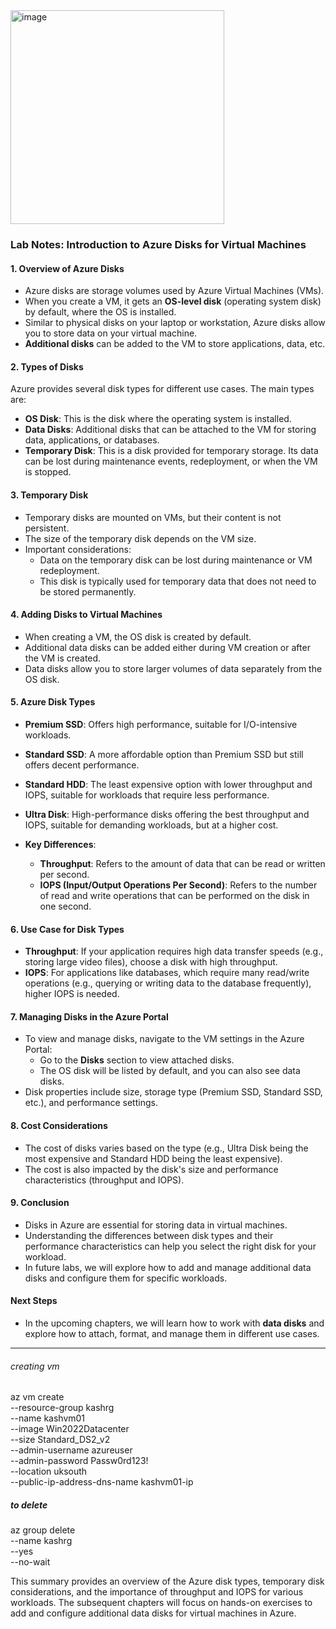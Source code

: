 



<img width="342" alt="image" src="https://github.com/user-attachments/assets/d3092d77-98de-4e81-9166-5b1071fa0e1c" />

### Lab Notes: Introduction to Azure Disks for Virtual Machines

#### 1. **Overview of Azure Disks**
   - Azure disks are storage volumes used by Azure Virtual Machines (VMs).
   - When you create a VM, it gets an **OS-level disk** (operating system disk) by default, where the OS is installed.
   - Similar to physical disks on your laptop or workstation, Azure disks allow you to store data on your virtual machine.
   - **Additional disks** can be added to the VM to store applications, data, etc.
   
#### 2. **Types of Disks**
   Azure provides several disk types for different use cases. The main types are:

   - **OS Disk**: This is the disk where the operating system is installed.
   - **Data Disks**: Additional disks that can be attached to the VM for storing data, applications, or databases.
   - **Temporary Disk**: This is a disk provided for temporary storage. Its data can be lost during maintenance events, redeployment, or when the VM is stopped.

#### 3. **Temporary Disk**
   - Temporary disks are mounted on VMs, but their content is not persistent.
   - The size of the temporary disk depends on the VM size.
   - Important considerations:
     - Data on the temporary disk can be lost during maintenance or VM redeployment.
     - This disk is typically used for temporary data that does not need to be stored permanently.

#### 4. **Adding Disks to Virtual Machines**
   - When creating a VM, the OS disk is created by default.
   - Additional data disks can be added either during VM creation or after the VM is created.
   - Data disks allow you to store larger volumes of data separately from the OS disk.

#### 5. **Azure Disk Types**
   - **Premium SSD**: Offers high performance, suitable for I/O-intensive workloads.
   - **Standard SSD**: A more affordable option than Premium SSD but still offers decent performance.
   - **Standard HDD**: The least expensive option with lower throughput and IOPS, suitable for workloads that require less performance.
   - **Ultra Disk**: High-performance disks offering the best throughput and IOPS, suitable for demanding workloads, but at a higher cost.

   - **Key Differences**:
     - **Throughput**: Refers to the amount of data that can be read or written per second.
     - **IOPS (Input/Output Operations Per Second)**: Refers to the number of read and write operations that can be performed on the disk in one second.

#### 6. **Use Case for Disk Types**
   - **Throughput**: If your application requires high data transfer speeds (e.g., storing large video files), choose a disk with high throughput.
   - **IOPS**: For applications like databases, which require many read/write operations (e.g., querying or writing data to the database frequently), higher IOPS is needed.

#### 7. **Managing Disks in the Azure Portal**
   - To view and manage disks, navigate to the VM settings in the Azure Portal:
     - Go to the **Disks** section to view attached disks.
     - The OS disk will be listed by default, and you can also see data disks.
   - Disk properties include size, storage type (Premium SSD, Standard SSD, etc.), and performance settings.

#### 8. **Cost Considerations**
   - The cost of disks varies based on the type (e.g., Ultra Disk being the most expensive and Standard HDD being the least expensive).
   - The cost is also impacted by the disk's size and performance characteristics (throughput and IOPS).

#### 9. **Conclusion**
   - Disks in Azure are essential for storing data in virtual machines.
   - Understanding the differences between disk types and their performance characteristics can help you select the right disk for your workload.
   - In future labs, we will explore how to add and manage additional data disks and configure them for specific workloads.

#### **Next Steps**
   - In the upcoming chapters, we will learn how to work with **data disks** and explore how to attach, format, and manage them in different use cases.

---


###### creating vm

az vm create \
  --resource-group kashrg \
  --name kashvm01 \
  --image Win2022Datacenter \
  --size Standard_DS2_v2 \
  --admin-username azureuser \
  --admin-password Passw0rd123! \
  --location uksouth \
  --public-ip-address-dns-name kashvm01-ip


#####  to delete

az group delete \
  --name kashrg \
  --yes \
  --no-wait

This summary provides an overview of the Azure disk types, temporary disk considerations, and the importance of throughput and IOPS for various workloads. The subsequent chapters will focus on hands-on exercises to add and configure additional data disks for virtual machines in Azure.
